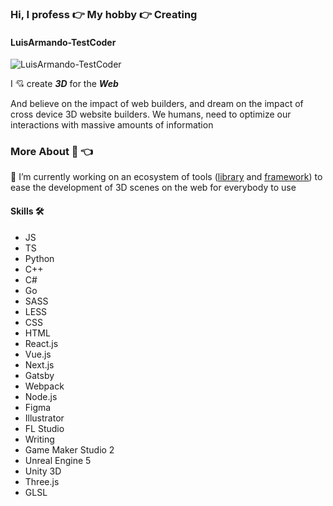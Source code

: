 ### Hi, I profess 👉 My hobby 👉 Creating
#### LuisArmando-TestCoder
![LuisArmando-TestCoder](https://luisarmando-testcoder.github.io/keeper/sprites/Screenshot_9.png)

I 💘 create ***3D*** for the ***Web***

And believe on the impact of web builders, and dream on the impact of cross device 3D website builders. We humans, need to optimize our interactions with massive amounts of information

### More About 🧔 👈

🔭 I’m currently working on an ecosystem of tools ([library](https://www.npmjs.com/package/scene-preset) and [framework](https://github.com/LuisArmando-TestCoder/three-nextjs)) to ease the development of 3D scenes on the web for everybody to use

#### Skills 🛠
- JS 
- TS 
- Python 
- C++ 
- C# 
- Go 
- SASS 
- LESS 
- CSS 
- HTML 
- React.js 
- Vue.js 
- Next.js 
- Gatsby 
- Webpack 
- Node.js 
- Figma 
- Illustrator 
- FL Studio 
- Writing 
- Game Maker Studio 2 
- Unreal Engine 5 
- Unity 3D 
- Three.js 
- GLSL
